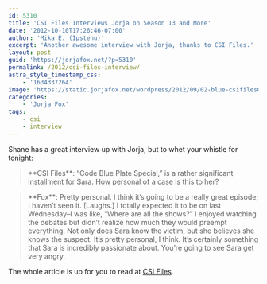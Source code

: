 ```yaml
---
id: 5310
title: 'CSI Files Interviews Jorja on Season 13 and More'
date: '2012-10-10T17:26:46-07:00'
author: 'Mika E. (Ipstenu)'
excerpt: 'Another awesome interview with Jorja, thanks to CSI Files.'
layout: post
guid: 'https://jorjafox.net/?p=5310'
permalink: /2012/csi-files-interview/
astra_style_timestamp_css:
    - '1634337264'
image: 'https://static.jorjafox.net/wordpress/2012/09/02-blue-csifiles04.jpg'
categories:
    - 'Jorja Fox'
tags:
    - csi
    - interview
---
```


Shane has a great interview up with Jorja, but to whet your whistle for tonight:
<blockquote>**CSI Files**: “Code Blue Plate Special,” is a rather significant installment for Sara. How personal of a case is this to her?</blockquote>
<blockquote>**Fox**: Pretty personal. I think it’s going to be a really great episode; I haven’t seen it. [Laughs.] I totally expected it to be on last Wednesday–I was like, “Where are all the shows?” I enjoyed watching the debates but didn’t realize how much they would preempt everything. Not only does Sara know the victim, but she believes she knows the suspect. It’s pretty personal, I think. It’s certainly something that Sara is incredibly passionate about. You’re going to see Sara get very angry.</blockquote>
The whole article is up for you to read at <a href="http://www.csifiles.com/content/2012/10/interview-jorja-fox-2/">CSI Files</a>.
